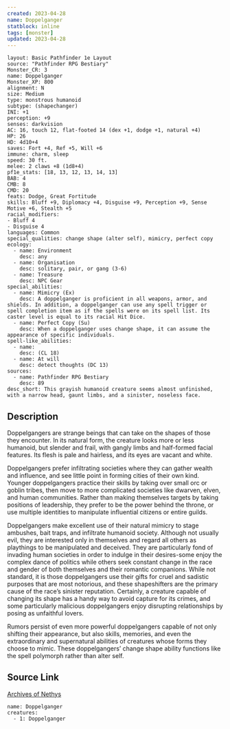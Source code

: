 ```yaml
---
created: 2023-04-28
name: Doppelganger
statblock: inline
tags: [monster]
updated: 2023-04-28
---
```

```statblock
layout: Basic Pathfinder 1e Layout
source: "Pathfinder RPG Bestiary"
Monster_CR: 3
name: Doppelganger
Monster_XP: 800
alignment: N
size: Medium
type: monstrous humanoid
subtype: (shapechanger)
INI: +1
perception: +9
senses: darkvision
AC: 16, touch 12, flat-footed 14 (dex +1, dodge +1, natural +4)
HP: 26
HD: 4d10+4
saves: Fort +4, Ref +5, Will +6
immune: charm, sleep
speed: 30 ft.
melee: 2 claws +8 (1d8+4)
pf1e_stats: [18, 13, 12, 13, 14, 13]
BAB: 4
CMB: 8
CMD: 20
feats: Dodge, Great Fortitude
skills: Bluff +9, Diplomacy +4, Disguise +9, Perception +9, Sense Motive +6, Stealth +5
racial_modifiers:
- Bluff 4
- Disguise 4
languages: Common
special_qualities: change shape (alter self), mimicry, perfect copy
ecology:
  - name: Environment
    desc: any
  - name: Organisation
    desc: solitary, pair, or gang (3-6)
  - name: Treasure
    desc: NPC Gear
special_abilities:
  - name: Mimicry (Ex)
    desc: A doppelganger is proficient in all weapons, armor, and shields. In addition, a doppelganger can use any spell trigger or spell completion item as if the spells were on its spell list. Its caster level is equal to its racial Hit Dice.
  - name: Perfect Copy (Su)
    desc: When a doppelganger uses change shape, it can assume the appearance of specific individuals.
spell-like_abilities:
  - name:
    desc: (CL 18)
  - name: At will
    desc: detect thoughts (DC 13)
sources:
  - name: Pathfinder RPG Bestiary
    desc: 89
desc_short: This grayish humanoid creature seems almost unfinished, with a narrow head, gaunt limbs, and a sinister, noseless face.
```
## Description
Doppelgangers are strange beings that can take on the shapes of those they encounter. In its natural form, the creature looks more or less humanoid, but slender and frail, with gangly limbs and half-formed facial features. Its flesh is pale and hairless, and its eyes are vacant and white.

Doppelgangers prefer infiltrating societies where they can gather wealth and influence, and see little point in forming cities of their own kind. Younger doppelgangers practice their skills by taking over small orc or goblin tribes, then move to more complicated societies like dwarven, elven, and human communities. Rather than making themselves targets by taking positions of leadership, they prefer to be the power behind the throne, or use multiple identities to manipulate influential citizens or entire guilds.

Doppelgangers make excellent use of their natural mimicry to stage ambushes, bait traps, and infiltrate humanoid society. Although not usually evil, they are interested only in themselves and regard all others as playthings to be manipulated and deceived. They are particularly fond of invading human societies in order to indulge in their desires-some enjoy the complex dance of politics while others seek constant change in the race and gender of both themselves and their romantic companions. While not standard, it is those doppelgangers use their gifts for cruel and sadistic purposes that are most notorious, and these shapeshifters are the primary cause of the race’s sinister reputation. Certainly, a creature capable of changing its shape has a handy way to avoid capture for its crimes, and some particularly malicious doppelgangers enjoy disrupting relationships by posing as unfaithful lovers.

Rumors persist of even more powerful doppelgangers capable of not only shifting their appearance, but also skills, memories, and even the extraordinary and supernatural abilities of creatures whose forms they choose to mimic. These doppelgangers’ change shape ability functions like the spell polymorph rather than alter self.
## Source Link
[Archives of Nethys](https://aonprd.com/MonsterDisplay.aspx?ItemName=Doppelganger)
```encounter-table
name: Doppelganger
creatures:
  - 1: Doppelganger
```
